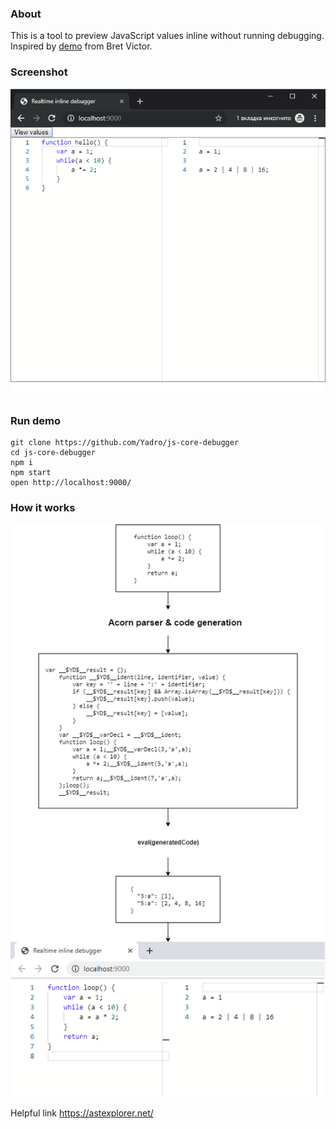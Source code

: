 ### About
This is a tool to preview JavaScript values inline without running debugging. Inspired by [demo](https://www.youtube.com/watch?v=a-OyoVcbwWE) from Bret Victor.

### Screenshot
![screenshot](./assets/screenshot.png)

### Run demo
```
git clone https://github.com/Yadro/js-core-debugger
cd js-core-debugger
npm i
npm start
open http://localhost:9000/
```

### How it works
![description](./assets/how-it-works.png)

Helpful link https://astexplorer.net/
